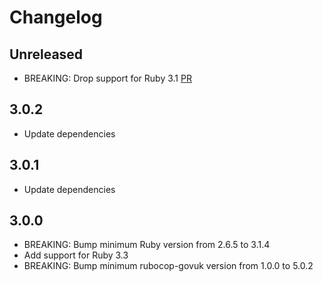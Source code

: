 # Changelog

## Unreleased

* BREAKING: Drop support for Ruby 3.1 [PR](https://github.com/alphagov/optic14n/pull/64)

## 3.0.2

* Update dependencies

## 3.0.1

* Update dependencies

## 3.0.0

* BREAKING: Bump minimum Ruby version from 2.6.5 to 3.1.4
* Add support for Ruby 3.3
* BREAKING: Bump minimum rubocop-govuk version from 1.0.0 to 5.0.2
